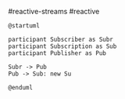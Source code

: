 #reactive-streams #reactive

```plantuml
@startuml

participant Subscriber as Subr
participant Subscription as Sub
participant Publisher as Pub

Subr -> Pub
Pub -> Sub: new Su

@enduml
```
